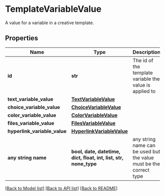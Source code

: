 # TemplateVariableValue

A value for a variable in a creative template.

## Properties
Name | Type | Description | Notes
------------ | ------------- | ------------- | -------------
**id** | **str** | The id of the template variable the value is applied to | 
**text_variable_value** | [**TextVariableValue**](TextVariableValue.md) |  | [optional] 
**choice_variable_value** | [**ChoiceVariableValue**](ChoiceVariableValue.md) |  | [optional] 
**color_variable_value** | [**ColorVariableValue**](ColorVariableValue.md) |  | [optional] 
**files_variable_value** | [**FilesVariableValue**](FilesVariableValue.md) |  | [optional] 
**hyperlink_variable_value** | [**HyperlinkVariableValue**](HyperlinkVariableValue.md) |  | [optional] 
**any string name** | **bool, date, datetime, dict, float, int, list, str, none_type** | any string name can be used but the value must be the correct type | [optional]

[[Back to Model list]](../README.md#documentation-for-models) [[Back to API list]](../README.md#documentation-for-api-endpoints) [[Back to README]](../README.md)


